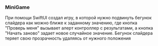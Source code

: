 ### MiniGame
При помощи SwiftUI создал игру, в которой нужно подвинуть бегунок слайдера как можно ближе к заданному значению, где кнопка "Проверь меня" вызывает алерт контроллер с результатами, а кнопка "Начать заново" задает новое случайное значение. Бегунок слайдера теряет свою прозрачность удаляясь от нужного положения
